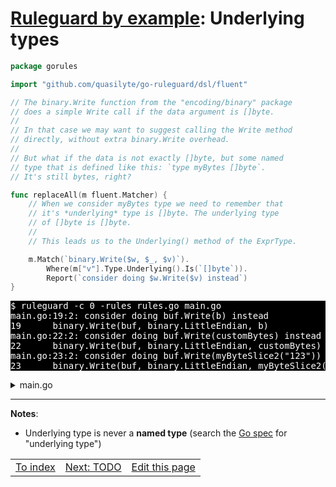 # [Ruleguard by example](https://go-ruleguard.github.io/by-example/): Underlying types

```go
package gorules

import "github.com/quasilyte/go-ruleguard/dsl/fluent"

// The binary.Write function from the "encoding/binary" package
// does a simple Write call if the data argument is []byte.
//
// In that case we may want to suggest calling the Write method
// directly, without extra binary.Write overhead.
//
// But what if the data is not exactly []byte, but some named
// type that is defined like this: `type myBytes []byte`.
// It's still bytes, right?

func replaceAll(m fluent.Matcher) {
	// When we consider myBytes type we need to remember that
	// it's *underlying* type is []byte. The underlying type
	// of []byte is []byte.
	//
	// This leads us to the Underlying() method of the ExprType.

	m.Match(`binary.Write($w, $_, $v)`).
		Where(m["v"].Type.Underlying().Is(`[]byte`)).
		Report(`consider doing $w.Write($v) instead`)
}
```

<pre style="color: white; background-color: black">
$ ruleguard -c 0 -rules rules.go main.go
main.go:19:2: consider doing buf.Write(b) instead
19		binary.Write(buf, binary.LittleEndian, b)
main.go:22:2: consider doing buf.Write(customBytes) instead
22		binary.Write(buf, binary.LittleEndian, customBytes)
main.go:23:2: consider doing buf.Write(myByteSlice2("123")) instead
23		binary.Write(buf, binary.LittleEndian, myByteSlice2("123"))
</pre>

<details><summary>main.go</summary>

```go
package main

import (
	"bytes"
	"encoding/binary"
)

// myByteSlice underlying type is []byte
type myByteSlice []byte

// myByteSlice2 underlying type is still []byte.
type myByteSlice2 myByteSlice

func main() {
	var b []byte
	var customBytes myByteSlice
	buf := &bytes.Buffer{}

	binary.Write(buf, binary.LittleEndian, b)

	// These 2 lines will not give any warnings if we don't use Underlying().
	binary.Write(buf, binary.LittleEndian, customBytes)
	binary.Write(buf, binary.LittleEndian, myByteSlice2("123"))

	binary.Write(buf, binary.LittleEndian, 14) // OK: not []byte
}
```

</details>

<hr>

**Notes**:

* Underlying type is never a **named type** (search the [Go spec](https://golang.org/ref/spec#Types) for "underlying type")

<table><tr>
<td><a href="index">To index</a></td>
<td><a href="TODO">Next: TODO</a></td>
<td><a href="https://github.com/go-ruleguard/go-ruleguard.github.io/edit/master/by-example/underlying-types.md">Edit this page</a></td>
</tr></table>
